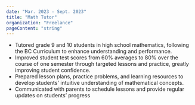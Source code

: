 ```yaml
---
date: "Mar. 2023 - Sept. 2023"
title: "Math Tutor"
organization: "Freelance"
pageContent: "string"
---
```


- Tutored grade 9 and 10 students in high school mathematics, following the BC Curriculum to enhance understanding and performance.
- Improved student test scores from 60% averages to 80% over the course of one semester through targeted lessons and practice, greatly improving student confidence.
- Prepared lesson plans, practice problems, and learning resources to develop students' intuitive understanding of mathematical concepts.
- Communicated with parents to schedule lessons and provide regular updates on students’ progress

